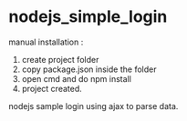 # nodejs_simple_login

manual installation :
1. create project folder
2. copy package.json inside the folder
3. open cmd and do npm install
4. project created.

nodejs sample login using ajax to parse data.
